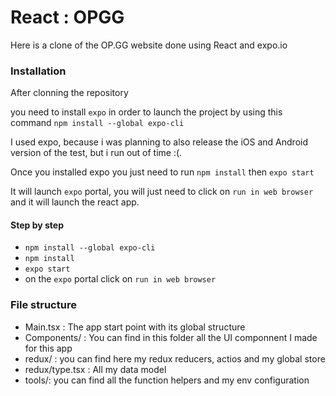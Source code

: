 
# React  : OPGG

Here is a clone of the OP.GG website done using React and expo.io

### Installation

After clonning the repository

you need to install `expo` in order to launch the project by using this command `npm install --global expo-cli`

I used expo, because i was planning to also release the iOS and Android version of the test, but i run out of time :(.

Once you installed expo you just need to  run `npm install` then `expo start`

It will launch `expo` portal, you will just need to click on `run in web browser` and it will launch the react app.

#### Step by step

- `npm install --global expo-cli`
- `npm install`
- `expo start`
- on the `expo` portal click on `run in web browser`

### File structure

- Main.tsx : The app start point with its global structure
- Components/ : You can find in this folder all the UI componnent I made for this app
- redux/ : you can find here my redux reducers, actios and my global store
- redux/type.tsx : All my data model
- tools/: you can find all the function helpers and my env configuration
